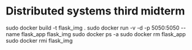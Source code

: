 # Distributed systems third midterm #

sudo docker build -t flask_img .
sudo docker run -v -d -p 5050:5050 --name flask_app flask_img
sudo docker ps -a
sudo docker rm flask_app
sudo docker rmi flask_img 
